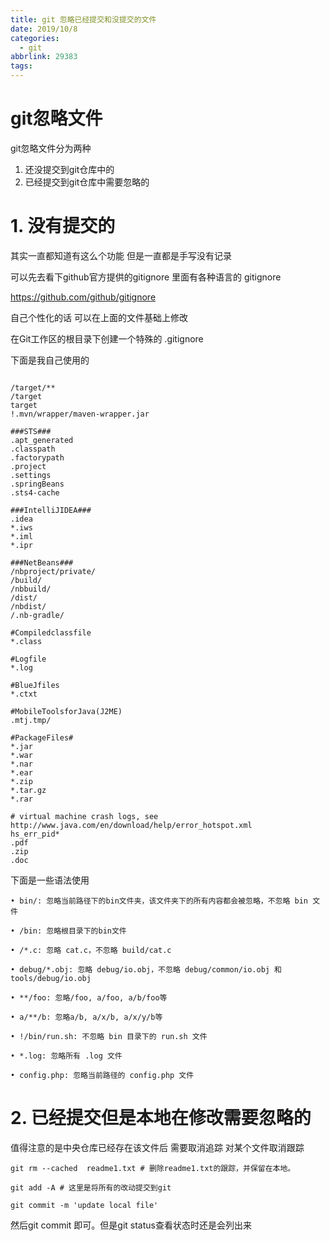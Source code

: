 ```yaml
---
title: git 忽略已经提交和没提交的文件
date: 2019/10/8
categories:
  - git
abbrlink: 29383
tags:
---
```






# git忽略文件



git忽略文件分为两种 

1. 还没提交到git仓库中的
2. 已经提交到git仓库中需要忽略的

# 1. 没有提交的

其实一直都知道有这么个功能 但是一直都是手写没有记录 

可以先去看下github官方提供的gitignore  里面有各种语言的 gitignore

https://github.com/github/gitignore



自己个性化的话 可以在上面的文件基础上修改

在Git工作区的根目录下创建一个特殊的 .gitignore

下面是我自己使用的
```

/target/**
/target
target
!.mvn/wrapper/maven-wrapper.jar

###STS###
.apt_generated
.classpath
.factorypath
.project
.settings
.springBeans
.sts4-cache

###IntelliJIDEA###
.idea
*.iws
*.iml
*.ipr

###NetBeans###
/nbproject/private/
/build/
/nbbuild/
/dist/
/nbdist/
/.nb-gradle/

#Compiledclassfile
*.class

#Logfile
*.log

#BlueJfiles
*.ctxt

#MobileToolsforJava(J2ME)
.mtj.tmp/

#PackageFiles#
*.jar
*.war
*.nar
*.ear
*.zip
*.tar.gz
*.rar

# virtual machine crash logs, see http://www.java.com/en/download/help/error_hotspot.xml
hs_err_pid*
.pdf
.zip
.doc

```


下面是一些语法使用 
```
• bin/: 忽略当前路径下的bin文件夹，该文件夹下的所有内容都会被忽略，不忽略 bin 文件

• /bin: 忽略根目录下的bin文件

• /*.c: 忽略 cat.c，不忽略 build/cat.c

• debug/*.obj: 忽略 debug/io.obj，不忽略 debug/common/io.obj 和 tools/debug/io.obj

• **/foo: 忽略/foo, a/foo, a/b/foo等

• a/**/b: 忽略a/b, a/x/b, a/x/y/b等

• !/bin/run.sh: 不忽略 bin 目录下的 run.sh 文件

• *.log: 忽略所有 .log 文件

• config.php: 忽略当前路径的 config.php 文件

```



# 2. 已经提交但是本地在修改需要忽略的

值得注意的是中央仓库已经存在该文件后 需要取消追踪
对某个文件取消跟踪

```
git rm --cached  readme1.txt # 删除readme1.txt的跟踪，并保留在本地。

git add -A # 这里是将所有的改动提交到git

git commit -m 'update local file'
```

然后git commit 即可。但是git status查看状态时还是会列出来








